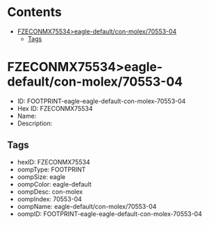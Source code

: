 



Contents
========

* [FZECONMX75534>eagle-default/con-molex/70553-04](#fzeconmx75534eagle-defaultcon-molex70553-04)
	* [Tags](#tags)

# FZECONMX75534>eagle-default/con-molex/70553-04

- ID: FOOTPRINT-eagle-eagle-default-con-molex-70553-04
- Hex ID: FZECONMX75534
- Name: 
- Description: 

## Tags

- hexID: FZECONMX75534
- oompType: FOOTPRINT
- oompSize: eagle
- oompColor: eagle-default
- oompDesc: con-molex
- oompIndex: 70553-04
- oompName: eagle-default/con-molex/70553-04
- oompID: FOOTPRINT-eagle-eagle-default-con-molex-70553-04
